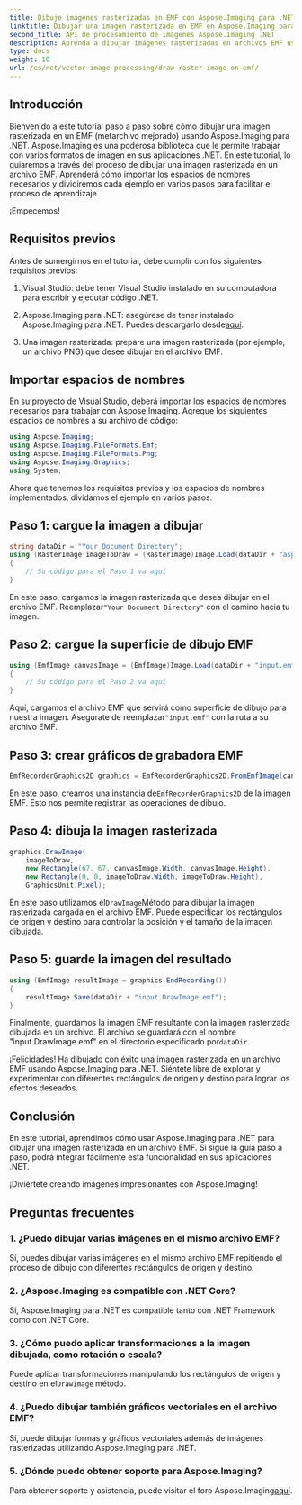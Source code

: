 ```yaml
---
title: Dibuje imágenes rasterizadas en EMF con Aspose.Imaging para .NET
linktitle: Dibujar una imagen rasterizada en EMF en Aspose.Imaging para .NET
second_title: API de procesamiento de imágenes Aspose.Imaging .NET
description: Aprenda a dibujar imágenes rasterizadas en archivos EMF usando Aspose.Imaging para .NET. Crea imágenes impresionantes sin esfuerzo.
type: docs
weight: 10
url: /es/net/vector-image-processing/draw-raster-image-on-emf/
---
```


## Introducción

Bienvenido a este tutorial paso a paso sobre cómo dibujar una imagen rasterizada en un EMF (metarchivo mejorado) usando Aspose.Imaging para .NET. Aspose.Imaging es una poderosa biblioteca que le permite trabajar con varios formatos de imagen en sus aplicaciones .NET. En este tutorial, lo guiaremos a través del proceso de dibujar una imagen rasterizada en un archivo EMF. Aprenderá cómo importar los espacios de nombres necesarios y dividiremos cada ejemplo en varios pasos para facilitar el proceso de aprendizaje.

¡Empecemos!

## Requisitos previos

Antes de sumergirnos en el tutorial, debe cumplir con los siguientes requisitos previos:

1. Visual Studio: debe tener Visual Studio instalado en su computadora para escribir y ejecutar código .NET.

2.  Aspose.Imaging para .NET: asegúrese de tener instalado Aspose.Imaging para .NET. Puedes descargarlo desde[aquí](https://releases.aspose.com/imaging/net/).

3. Una imagen rasterizada: prepare una imagen rasterizada (por ejemplo, un archivo PNG) que desee dibujar en el archivo EMF.

## Importar espacios de nombres

En su proyecto de Visual Studio, deberá importar los espacios de nombres necesarios para trabajar con Aspose.Imaging. Agregue los siguientes espacios de nombres a su archivo de código:

```csharp
using Aspose.Imaging;
using Aspose.Imaging.FileFormats.Emf;
using Aspose.Imaging.FileFormats.Png;
using Aspose.Imaging.Graphics;
using System;
```

Ahora que tenemos los requisitos previos y los espacios de nombres implementados, dividamos el ejemplo en varios pasos.

## Paso 1: cargue la imagen a dibujar

```csharp
string dataDir = "Your Document Directory";
using (RasterImage imageToDraw = (RasterImage)Image.Load(dataDir + "asposenet_220_src01.png"))
{
    // Su código para el Paso 1 va aquí
}
```

 En este paso, cargamos la imagen rasterizada que desea dibujar en el archivo EMF. Reemplazar`"Your Document Directory"` con el camino hacia tu imagen.

## Paso 2: cargue la superficie de dibujo EMF

```csharp
using (EmfImage canvasImage = (EmfImage)Image.Load(dataDir + "input.emf"))
{
    // Su código para el Paso 2 va aquí
}
```

 Aquí, cargamos el archivo EMF que servirá como superficie de dibujo para nuestra imagen. Asegúrate de reemplazar`"input.emf"` con la ruta a su archivo EMF.

## Paso 3: crear gráficos de grabadora EMF

```csharp
EmfRecorderGraphics2D graphics = EmfRecorderGraphics2D.FromEmfImage(canvasImage);
```

 En este paso, creamos una instancia de`EmfRecorderGraphics2D` de la imagen EMF. Esto nos permite registrar las operaciones de dibujo.

## Paso 4: dibuja la imagen rasterizada

```csharp
graphics.DrawImage(
    imageToDraw,
    new Rectangle(67, 67, canvasImage.Width, canvasImage.Height),
    new Rectangle(0, 0, imageToDraw.Width, imageToDraw.Height),
    GraphicsUnit.Pixel);
```

 En este paso utilizamos el`DrawImage`Método para dibujar la imagen rasterizada cargada en el archivo EMF. Puede especificar los rectángulos de origen y destino para controlar la posición y el tamaño de la imagen dibujada.

## Paso 5: guarde la imagen del resultado

```csharp
using (EmfImage resultImage = graphics.EndRecording())
{
    resultImage.Save(dataDir + "input.DrawImage.emf");
}
```

 Finalmente, guardamos la imagen EMF resultante con la imagen rasterizada dibujada en un archivo. El archivo se guardará con el nombre "input.DrawImage.emf" en el directorio especificado por`dataDir`.

¡Felicidades! Ha dibujado con éxito una imagen rasterizada en un archivo EMF usando Aspose.Imaging para .NET. Siéntete libre de explorar y experimentar con diferentes rectángulos de origen y destino para lograr los efectos deseados.

## Conclusión

En este tutorial, aprendimos cómo usar Aspose.Imaging para .NET para dibujar una imagen rasterizada en un archivo EMF. Si sigue la guía paso a paso, podrá integrar fácilmente esta funcionalidad en sus aplicaciones .NET.

¡Diviértete creando imágenes impresionantes con Aspose.Imaging!

## Preguntas frecuentes

### 1. ¿Puedo dibujar varias imágenes en el mismo archivo EMF?

Sí, puedes dibujar varias imágenes en el mismo archivo EMF repitiendo el proceso de dibujo con diferentes rectángulos de origen y destino.

### 2. ¿Aspose.Imaging es compatible con .NET Core?

Sí, Aspose.Imaging para .NET es compatible tanto con .NET Framework como con .NET Core.

### 3. ¿Cómo puedo aplicar transformaciones a la imagen dibujada, como rotación o escala?

 Puede aplicar transformaciones manipulando los rectángulos de origen y destino en el`DrawImage` método.

### 4. ¿Puedo dibujar también gráficos vectoriales en el archivo EMF?

Sí, puede dibujar formas y gráficos vectoriales además de imágenes rasterizadas utilizando Aspose.Imaging para .NET.

### 5. ¿Dónde puedo obtener soporte para Aspose.Imaging?

 Para obtener soporte y asistencia, puede visitar el foro Aspose.Imaging[aquí](https://forum.aspose.com/).
